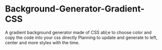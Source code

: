 # Background-Generator-Gradient-CSS
A gradient background generator made of CSS abl;e to choose color and copy the code into your css directly
Planning to update and generate to left, center and more styles with the time.

